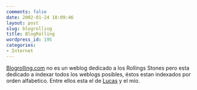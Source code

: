 ```yaml
---
comments: false
date: 2002-01-24 18:09:46
layout: post
slug: blogrolling
title: BlogRolling
wordpress_id: 195
categories:
- Internet
---
```


[Blogrolling.com](http://www.blogrolling.com) no es un weblog dedicado a los Rollings Stones pero esta dedicado a indexar todos los weblogs posibles, éstos estan indexados por orden alfabetico. Entre ellos esta el de [Lucas](http://www.korochi.com.ar) y el mío.




 
